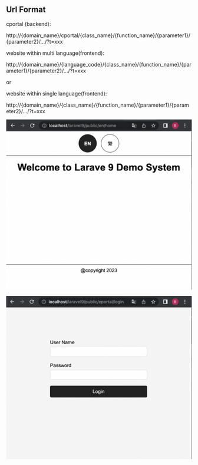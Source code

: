 Url Format
---------------------------------------------------------------------------

cportal (backend):

http://{domain_name}/cportal/{class_name}/{function_name}/{parameter1}/{parameter2}/.../?t=xxx

website within multi language(frontend):

http://{domain_name}/{language_code}/{class_name}/{function_name}/{parameter1}/{parameter2}/.../?t=xxx

or

website within single language(frontend):

http://{domain_name}/{class_name}/{function_name}/{parameter1}/{parameter2}/.../?t=xxx

![Screenshot](frontend.png)

![Screenshot](backend.png)
